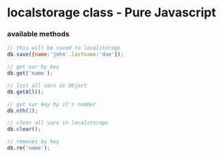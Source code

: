 # localstorage class - Pure Javascript

### available methods
```javascript
// this will be saved to localstorage
db.save({name:'john'.lastname:'doe'});

// get var by key
db.get('name');

// list all vars as Object
db.getAll();

// get var key by it's number
db.nth(1);

// clear all vars in localstorage
db.clear();

// removes by key
db.rm('name');
```



